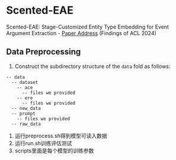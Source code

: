 # Scented-EAE
Scented-EAE: Stage-Customized Entity Type Embedding for Event Argument Extraction - [Paper Address](https://aclanthology.org/2024.findings-acl.309.pdf) (Findings of ACL 2024)


## Data Preprocessing
1. Construct the subdirectory structure of the `data` fold as follows:

```
-- data
  -- dataset
    -- ace
      -- files we provided
    -- ere
      -- files we provided
  -- new_data
  -- prompt
    -- files we provided
  -- raw_data
```



1. 运行preprocess.sh得到模型可读入数据
2. 运行run.sh训练评估测试
3. scripts里面是每个模型的训练参数
